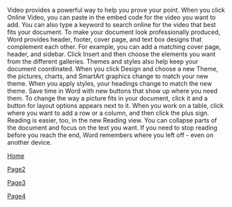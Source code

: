 <!DOCTYPE html>
<html lang="en">
<head>
    <meta charset="UTF-8">
    <title>Title</title>
</head>
<body>
<p>Video provides a powerful way to help you prove your point. When you click Online Video, you can paste in the embed code for the video you want to add. You can also type a keyword to search online for the video that best fits your document.
To make your document look professionally produced, Word provides header, footer, cover page, and text box designs that complement each other. For example, you can add a matching cover page, header, and sidebar. Click Insert and then choose the elements you want from the different galleries.
Themes and styles also help keep your document coordinated. When you click Design and choose a new Theme, the pictures, charts, and SmartArt graphics change to match your new theme. When you apply styles, your headings change to match the new theme.
Save time in Word with new buttons that show up where you need them. To change the way a picture fits in your document, click it and a button for layout options appears next to it. When you work on a table, click where you want to add a row or a column, and then click the plus sign.
Reading is easier, too, in the new Reading view. You can collapse parts of the document and focus on the text you want. If you need to stop reading before you reach the end, Word remembers where you left off - even on another device.

</p>
<a href="https://github.com/gar7mn/midterm1000site/blob/main/readme.md/">Home</a>
<p></p>
<a href="https://github.com/gar7mn/midterm1000site/blob/main/part2.md/">Page2</a>
<p></p>
<a href="https://github.com/gar7mn/midterm1000site/blob/main/readme.md/">Page3</a>
<p></p>
<a href="https://github.com/gar7mn/midterm1000site/blob/main/readme.md/">Page4</a>
</body>
</html>
